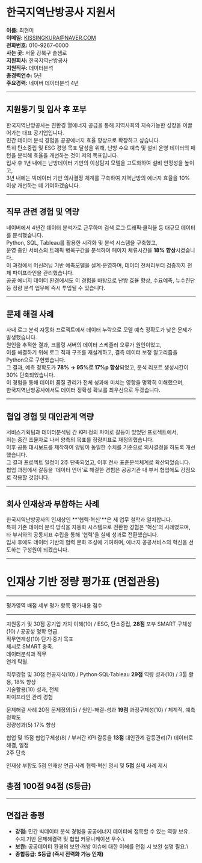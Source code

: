 # 한국지역난방공사 지원서

**이름:** 최현미\
**이메일:** KISSINGKURA@NAVER.COM\
**전화번호:** 010-9267-0000\
**사는 곳:** 서울 강북구 솔샘로\
**지원회사:** 한국지역난방공사\
**지원직무:** 데이터분석\
**총경력연수:** 5년\
**주요경력:** 네이버 데이터분석 4년

------------------------------------------------------------------------

## 지원동기 및 입사 후 포부

한국지역난방공사는 친환경 열에너지 공급을 통해 지역사회의 지속가능한
성장을 이끌어가는 대표 공기업입니다.\
민간 데이터 분석 경험을 공공에너지 효율 향상으로 확장하고 싶습니다.\
특히 탄소중립 및 ESG 경영 목표 달성을 위해, 난방 수요 예측 및 설비 운영
데이터의 패턴을 분석해 효율을 개선하는 것이 저의 목표입니다.\
입사 후 1년 내에는 난방데이터 기반의 이상탐지 모델을 고도화하여 설비
안정성을 높이고,\
3년 내에는 빅데이터 기반 의사결정 체계를 구축하여 지역난방의 에너지
효율을 10% 이상 개선하는 데 기여하겠습니다.

------------------------------------------------------------------------

## 직무 관련 경험 및 역량

네이버에서 4년간 데이터 분석가로 근무하며 검색 로그·트래픽·클릭율 등
대규모 데이터를 분석했습니다.\
Python, SQL, Tableau를 활용한 시각화 및 분석 시스템을 구축했고,\
운영 중인 서비스의 트래픽 병목구간을 분석하여 페이지 체류시간을 **18%
향상**시켰습니다.\
이 과정에서 머신러닝 기반 예측모델을 설계·운영하며, 데이터 전처리부터
검증까지 전체 파이프라인을 관리했습니다.\
공공 에너지 데이터 환경에서도 이 경험을 바탕으로 난방 효율 향상,
수요예측, 누수진단 등 정량 분석 업무에 즉시 투입될 수 있습니다.

------------------------------------------------------------------------

## 문제 해결 사례

사내 로그 분석 자동화 프로젝트에서 데이터 누락으로 모델 예측 정확도가
낮은 문제가 발생했습니다.\
원인을 추적한 결과, 크롤링 서버의 데이터 스케줄러 오류가 원인이었고,\
이를 해결하기 위해 로그 적재 구조를 재설계하고, 결측 데이터 보정
알고리즘을 Python으로 구현했습니다.\
그 결과, 예측 정확도가 **78% → 95%로 17%p 향상**되었고, 분석 리포트
생성시간이 30% 단축되었습니다.\
이 경험을 통해 데이터 품질 관리가 전체 성과에 미치는 영향을 명확히
이해했으며,\
한국지역난방공사에서도 데이터 정확성 확보를 최우선으로 두겠습니다.

------------------------------------------------------------------------

## 협업 경험 및 대인관계 역량

서비스기획팀과 데이터분석팀 간 KPI 정의 차이로 갈등이 있었던
프로젝트에서,\
저는 중간 조율자로 나서 양측의 목표를 정량지표로 재정의했습니다.\
이후 공통 대시보드를 제작하여 양팀이 동일한 수치를 기준으로 의사결정을
하도록 개선했습니다.\
그 결과 프로젝트 일정이 2주 단축되었고, 이후 전사 표준분석체계로
확산되었습니다.\
협업 과정에서 갈등을 '데이터 언어'로 해결한 경험은 공공기관 내 부서
협업에도 강점으로 작용할 것입니다.

------------------------------------------------------------------------

## 회사 인재상과 부합하는 사례

한국지역난방공사의 인재상인 **'협력·혁신'**은 제 업무 철학과
일치합니다.\
특히 기존 데이터 분석 방식을 자동화 시스템으로 전환한 경험은 '혁신'의
사례였으며,\
타 부서와의 공동지표 수립을 통해 '협력'을 실제 성과로 전환했습니다.\
입사 후에도 데이터 기반의 협력 문화 조성에 기여하며, 에너지 공공서비스의
혁신을 선도하는 구성원이 되겠습니다.

------------------------------------------------------------------------

# 인재상 기반 정량 평가표 (면접관용)

  -----------------------------------------------------------------------------------
  평가영역        배점        세부 평가 항목         평가내용             점수
  --------------- ----------- ---------------------- -------------------- -----------
  지원동기 및     30점        공기업 가치 이해(10) / ESG, 탄소중립,       **28점**
  포부                        SMART 구체성(10) /     공공성 명확 언급.    
                              직무연계성(10)         단기·중기 목표       
                                                     제시로 SMART 충족.   
                                                     데이터분석과 직무    
                                                     연계 탁월.           

  직무경험 및     30점        전공지식(10) /         Python·SQL·Tableau   **29점**
  역량                        성과(10) /             3툴 활용, 18% 향상   
                              기술활용(10)           성과, 전체           
                                                     파이프라인 관리 경험 

  문제해결 사례   20점        문제정의(5) /          원인-해결-성과       **19점**
                              과정구체성(10) /       체계적, 예측정확도   
                              정량성과(5)            17% 향상             

  협업 및         15점        협업구체성(8) /        부서간 KPI 갈등을    **13점**
  대인관계                    갈등관리(7)            데이터로 해결, 일정  
                                                     2주 단축             

  인재상 부합도   5점         인재상 언급·사례       협력·혁신 명시 및    **5점**
                                                     실제 사례 제시       

  **총점**        **100점**                                               **94점
                                                                          (S등급)**
  -----------------------------------------------------------------------------------

------------------------------------------------------------------------

## 면접관 총평

-   **강점:** 민간 빅데이터 분석 경험을 공공에너지 데이터에 접목할 수
    있는 역량 보유. 수치 기반 문제해결력 및 협업 커뮤니케이션 우수.\
-   **보완:** 공공데이터 환경의 보안·개방 이슈에 대한 이해를 면접 시
    보완 설명 필요.\
-   **종합등급:** **S등급 (즉시 전력화 가능 인재)**
